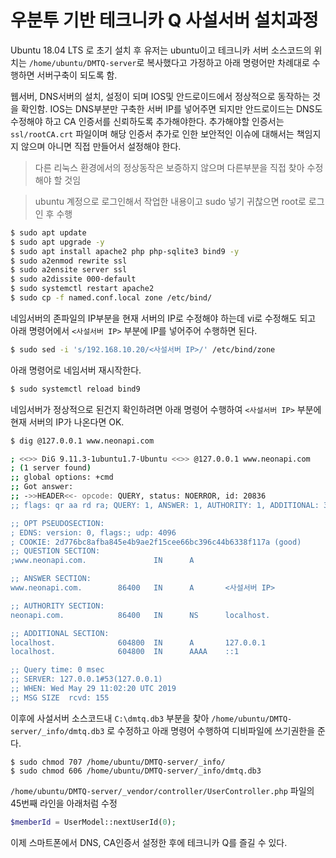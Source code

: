 # 우분투 기반 테크니카 Q 사설서버 설치과정

Ubuntu 18.04 LTS 로 초기 설치 후 유저는 ubuntu이고 테크니카 서버 소스코드의 위치는
`/home/ubuntu/DMTQ-server`로 복사했다고 가정하고 아래 명령어만 차례대로 수행하면 서버구축이 되도록 함.

웹서버, DNS서버의 설치, 설정이 되며 IOS및 안드로이드에서 정상적으로 동작하는 것을 확인함.
IOS는 DNS부분만 구축한 서버 IP를 넣어주면 되지만 안드로이드는 DNS도 수정해야 하고 CA 인증서를 신뢰하도록 추가해야한다.
추가해야할 인증서는 `ssl/rootCA.crt` 파일이며 해당 인증서 추가로 인한 보안적인 이슈에 대해서는 책임지지 않으며 아니면 직접 만들어서 설정해야 한다.

> 다른 리눅스 환경에서의 정상동작은 보증하지 않으며 다른부분을 직접 찾아 수정해야 할 것임

> ubuntu 계정으로 로그인해서 작업한 내용이고 sudo 넣기 귀찮으면 root로 로그인 후 수행

```sh
$ sudo apt update
$ sudo apt upgrade -y
$ sudo apt install apache2 php php-sqlite3 bind9 -y
$ sudo a2enmod rewrite ssl
$ sudo a2ensite server ssl
$ sudo a2dissite 000-default
$ sudo systemctl restart apache2
$ sudo cp -f named.conf.local zone /etc/bind/
```

네임서버의 존파일의 IP부분을 현재 서버의 IP로 수정해야 하는데 vi로 수정해도 되고 아래 명령어에서 `<사설서버 IP>` 부분에 IP를 넣어주어 수행하면 된다.

```sh
$ sudo sed -i 's/192.168.10.20/<사설서버 IP>/' /etc/bind/zone
```

아래 명령어로 네임서버 재시작한다.

```sh
$ sudo systemctl reload bind9
```

네임서버가 정상적으로 된건지 확인하려면 아래 명령어 수행하여 `<사설서버 IP>` 부분에 현재 서버의 IP가 나온다면 OK.

```sh
$ dig @127.0.0.1 www.neonapi.com

; <<>> DiG 9.11.3-1ubuntu1.7-Ubuntu <<>> @127.0.0.1 www.neonapi.com
; (1 server found)
;; global options: +cmd
;; Got answer:
;; ->>HEADER<<- opcode: QUERY, status: NOERROR, id: 20836
;; flags: qr aa rd ra; QUERY: 1, ANSWER: 1, AUTHORITY: 1, ADDITIONAL: 3

;; OPT PSEUDOSECTION:
; EDNS: version: 0, flags:; udp: 4096
; COOKIE: 2d776bc8afba845e4b9ae2f15cee66bc396c44b6338f117a (good)
;; QUESTION SECTION:
;www.neonapi.com.               IN      A

;; ANSWER SECTION:
www.neonapi.com.        86400   IN      A       <사설서버 IP>

;; AUTHORITY SECTION:
neonapi.com.            86400   IN      NS      localhost.

;; ADDITIONAL SECTION:
localhost.              604800  IN      A       127.0.0.1
localhost.              604800  IN      AAAA    ::1

;; Query time: 0 msec
;; SERVER: 127.0.0.1#53(127.0.0.1)
;; WHEN: Wed May 29 11:02:20 UTC 2019
;; MSG SIZE  rcvd: 155
```

이후에 사설서버 소스코드내 `C:\dmtq.db3` 부분을 찾아 `/home/ubuntu/DMTQ-server/_info/dmtq.db3` 로 수정하고
아래 명령어 수행하여 디비파일에 쓰기권한을 준다.

```
$ sudo chmod 707 /home/ubuntu/DMTQ-server/_info/
$ sudo chmod 606 /home/ubuntu/DMTQ-server/_info/dmtq.db3
```

`/home/ubuntu/DMTQ-server/_vendor/controller/UserController.php` 파일의 45번째 라인을 아래처럼 수정

```php
$memberId = UserModel::nextUserId(0);
```

이제 스마트폰에서 DNS, CA인증서 설정한 후에 테크니카 Q를 즐길 수 있다.

